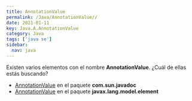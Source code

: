 ```yaml
---
title: AnnotationValue
permalink: /Java/AnnotationValue//
date: 2021-01-11
key: Java.A.AnnotationValue
category: Java
tags: ['java se']
sidebar: 
  nav: java
---
```


Existen varios elementos con el nombre **AnnotationValue**. ¿Cuál de ellas estás buscando?
<ul>
<li><a href="/Java/AnnotationValue-com-sun-javadoc/">AnnotationValue</a> en el paquete <strong>com.sun.javadoc</strong></li>
<li><a href="/Java/AnnotationValue-javax-lang-model-element/">AnnotationValue</a> en el paquete <strong>javax.lang.model.element</strong></li>
<ul>
